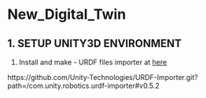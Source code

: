 # New_Digital_Twin
## 1. SETUP UNITY3D ENVIRONMENT
1. Install and make - URDF files importer at [here](https://github.com/Unity-Technologies/URDF-Importer)
<python>
https://github.com/Unity-Technologies/URDF-Importer.git?path=/com.unity.robotics.urdf-importer#v0.5.2
<python>
